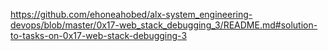 https://github.com/ehoneahobed/alx-system_engineering-devops/blob/master/0x17-web_stack_debugging_3/README.md#solution-to-tasks-on-0x17-web-stack-debugging-3
